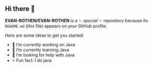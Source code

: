 ## Hi there 👋


**EVAN-ROTHEN/EVAN-ROTHEN** is a ✨ _special_ ✨ repository because its `README.md` (this file) appears on your GitHub profile.

Here are some ideas to get you started:

- 🔭 I’m currently working on Java
- 🌱 I’m currently learning Java
- 🤔 I’m looking for help with Java
- ⚡ Fun fact: I do java

